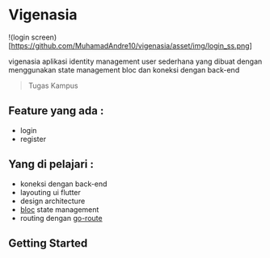 # Vigenasia

!(login screen)[https://github.com/MuhamadAndre10/vigenasia/asset/img/login_ss.png]

vigenasia aplikasi identity management user sederhana yang dibuat dengan menggunakan state management bloc dan koneksi dengan back-end

> Tugas Kampus

## Feature yang ada : 
- login
- register

## Yang di pelajari :
- koneksi dengan back-end 
- layouting ui flutter
- design architecture
- [bloc](https://pub.dev/packages/bloc) state management
- routing dengan [go-route](https://pub.dev/packages/go_router)

## Getting Started

